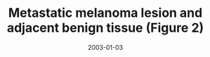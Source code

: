---
title: Metastatic melanoma lesion and adjacent benign tissue (Figure 2)
image: https://www.cycif.org/assets/img/lin-elife-2018/figure2.jpg
date: '2003-01-03'
minerva_link: https://www.cycif.org/data/lin-elife-2018/osd-figure2.html
info_link: /atlas-datasets/lin-elife-2018/
show_page_link: false
tags:
    - cycif
    - curated
    - melanoma
    - MEL
    - met
---